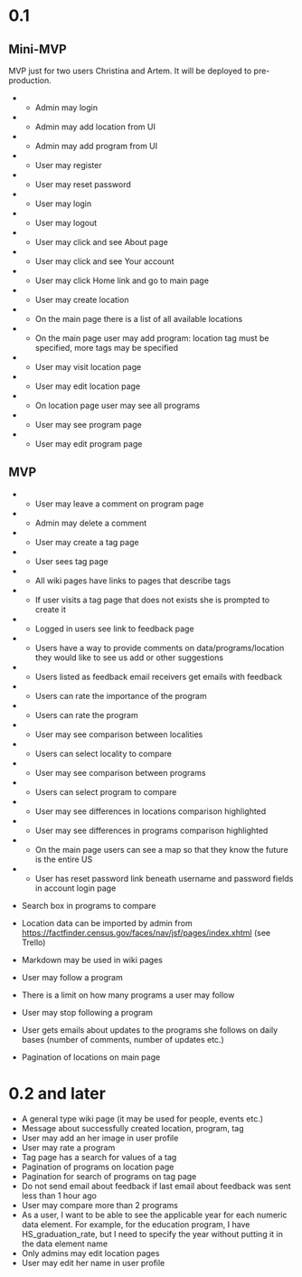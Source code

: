 # 0.1

## Mini-MVP

MVP just for two users Christina and Artem. It will be deployed to pre-production.

- + Admin may login
- + Admin may add location from UI
- + Admin may add program from UI
- + User may register
- + User may reset password
- + User may login
- + User may logout
- + User may click and see About page
- + User may click and see Your account
- + User may click Home link and go to main page
- + User may create location
- + On the main page there is a list of all available locations
- + On the main page user may add program: location tag must be specified, more tags may be specified
- + User may visit location page
- + User may edit location page
- + On location page user may see all programs
- + User may see program page
- + User may edit program page

## MVP

- + User may leave a comment on program page
- + Admin may delete a comment

- + User may create a tag page
- + User sees tag page
- + All wiki pages have links to pages that describe tags
- + If user visits a tag page that does not exists she is prompted to create it

- + Logged in users see link to feedback page
- + Users have a way to provide comments on data/programs/location they would like to see us add or other suggestions
- + Users listed as feedback email receivers get emails with feedback

- + Users can rate the importance of the program
- + Users can rate the program

- + User may see comparison between localities
- + Users can select locality to compare
- + User may see comparison between programs
- + Users can select program to compare
- + User may see differences in locations comparison highlighted
- + User may see differences in programs comparison highlighted

- + On the main page users can see a map so that they know the future is the entire US

- + User has reset password link beneath username and password fields in account login page

- Search box in programs to compare

- Location data can be imported by admin from  https://factfinder.census.gov/faces/nav/jsf/pages/index.xhtml (see Trello)

- Markdown may be used in wiki pages

- User may follow a program
- There is a limit on how many programs a user may follow
- User may stop following a program
- User gets emails about updates to the programs she follows on daily bases (number of comments, number of updates etc.)


- Pagination of locations on main page


# 0.2 and later

- A general type wiki page (it may be used for people, events etc.)
- Message about successfully created location, program, tag
- User may add an her image in user profile
- User may rate a program
- Tag page has a search for values of a tag
- Pagination of programs on location page
- Pagination for search of programs on tag page
- Do not send email about feedback if last email about feedback was sent less than 1 hour ago
- User may compare more than 2 programs
- As a user, I want to be able to see the applicable year for each numeric data element. For example, for the education program, I have HS_graduation_rate, but I need to specify the year without putting it in the data element name
- Only admins may edit location pages
- User may edit her name in user profile
